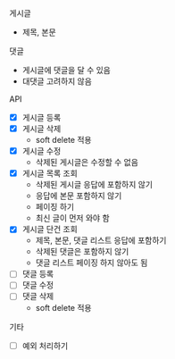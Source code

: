 게시글

- 제목, 본문

댓글

- 게시글에 댓글을 달 수 있음
- 대댓글 고려하지 않음

API

- [x] 게시글 등록
- [x] 게시글 삭제
    - soft delete 적용
- [x] 게시글 수정
    - 삭제된 게시글은 수정할 수 없음
- [x] 게시글 목록 조회
    - 삭제된 게시글 응답에 포함하지 않기
    - 응답에 본문 포함하지 않기
    - 페이징 하기
    - 최신 글이 먼저 와야 함
- [x] 게시글 단건 조회
    - 제목, 본문, 댓글 리스트 응답에 포함하기
    - 삭제된 댓글은 포함하지 않기
    - 댓글 리스트 페이징 하지 않아도 됨
- [ ] 댓글 등록
- [ ] 댓글 수정
- [ ] 댓글 삭제
    - soft delete 적용

기타

- [ ] 예외 처리하기
